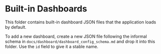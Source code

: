 # Built-in Dashboards

This folder contains built-in dashboard JSON files that the application loads by default.

To add a new dashboard, create a new JSON file following the informal schema in `docs/dashboard/dashboard_config_schema.md` and drop it into this folder. Use the `id` field to give it a stable name.
